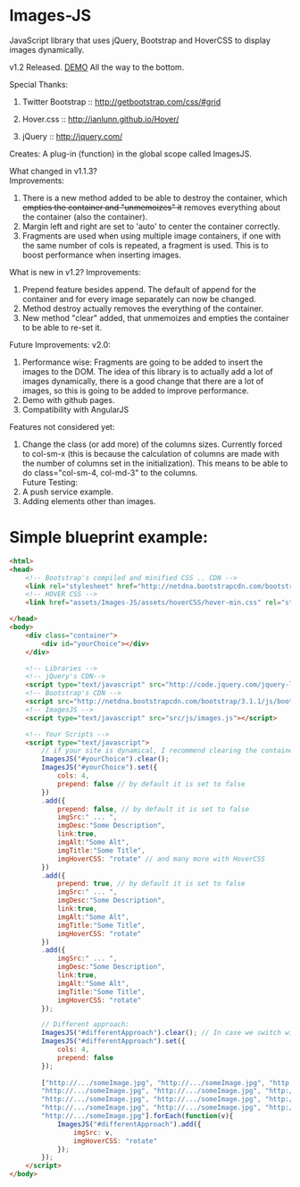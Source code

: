 Images-JS
=========

JavaScript library that uses jQuery, Bootstrap and HoverCSS to display images dynamically.

v1.2 Released. [DEMO](http://garciamarin.github.io/wedding/#/about_us) All the way to the bottom.

Special Thanks: 

1. Twitter Bootstrap :: http://getbootstrap.com/css/#grid

2. Hover.css :: http://ianlunn.github.io/Hover/

3. jQuery :: http://jquery.com/

Creates:
A plug-in (function) in the global scope called ImagesJS.

What changed in v1.1.3?  
Improvements:  
1. There is a new method added to be able to destroy the container, which ~~empties the container and "unmemoizes" it~~ removes everything about the container (also the container).
2. Margin left and right are set to 'auto' to center the container correctly.  
3. Fragments are used when using multiple image containers, if one with the same number of cols is repeated, a fragment is used. This is to boost performance when inserting images.  

What is new in v1.2?
Improvements:
1. Prepend feature besides append. The default of append for the container and for every image separately can now be changed.  
2. Method destroy actually removes the everything of the container.
3. New method "clear" added, that unmemoizes and empties the container to be able to re-set it.

Future Improvements:
v2.0:  
1. Performance wise: Fragments are going to be added to insert the images to the DOM. The idea of this library is to actually add a lot of images dynamically, there is a good change that there are a lot of images, so this is going to be added to improve performance.  
2. Demo with github pages.  
3. Compatibility with AngularJS

Features not considered yet:  
1. Change the class (or add more) of the columns sizes. Currently forced to col-sm-x (this is because the calculation of columns are made with the number of columns set in the initialization). This means to be able to do class="col-sm-4, col-md-3" to the columns.  
Future Testing:  
2. A push service example.  
3. Adding elements other than images.  

Simple blueprint example:
========================

``` HTML
<html>
<head> 
	<!-- Bootstrap's compiled and minified CSS .. CDN -->
	<link rel="stylesheet" href="http://netdna.bootstrapcdn.com/bootstrap/3.1.1/css/bootstrap.min.css">
	<!-- HOVER CSS -->
	<link href="assets/Images-JS/assets/hoverCSS/hover-min.css" rel="stylesheet" />

</head>
<body>
	<div class="container">
		<div id="yourChoice"></div>
	</div>

	<!-- Libraries -->
	<!-- jQuery's CDN--> 
	<script type="text/javascript" src="http://code.jquery.com/jquery-latest.min.js"></script>
	<!-- Bootstrap's CDN --> 
	<script src="http://netdna.bootstrapcdn.com/bootstrap/3.1.1/js/bootstrap.min.js"></script>
	<!-- ImagesJS --> 
	<script type="text/javascript" src="src/js/images.js"></script>

	<!-- Your Scripts -->
	<script type="text/javascript">
		// if your site is dynamical, I recommend clearing the container before setting it.
		ImagesJS("#yourChoice").clear(); 
		ImagesJS("#yourChoice").set({
			cols: 4,
			prepend: false // by default it is set to false
		})
		.add({
			prepend: false, // by default it is set to false
			imgSrc:" ... ",
			imgDesc:"Some Description",
			link:true,
			imgAlt:"Some Alt",
			imgTitle:"Some Title",
			imgHoverCSS: "rotate" // and many more with HoverCSS
		})
		.add({
			prepend: true, // by default it is set to false
			imgSrc:" ... ",
			imgDesc:"Some Description",
			link:true,
			imgAlt:"Some Alt",
			imgTitle:"Some Title",
			imgHoverCSS: "rotate"
		})
		.add({
			imgSrc:" ... ",
			imgDesc:"Some Description",
			link:true,
			imgAlt:"Some Alt",
			imgTitle:"Some Title",
			imgHoverCSS: "rotate"
		});

		// Different approach:
		ImagesJS("#differentApproach").clear(); // In case we switch windows.
		ImagesJS("#differentApproach").set({
			cols: 4,
			prepend: false
		});
		
		["http://.../someImage.jpg", "http://.../someImage.jpg", "http://.../someImage.jpg", 
		"http://.../someImage.jpg", "http://.../someImage.jpg", "http://.../someImage.jpg", 
		"http://.../someImage.jpg", "http://.../someImage.jpg", "http://.../someImage.jpg", 
		"http://.../someImage.jpg", "http://.../someImage.jpg", "http://.../someImage.jpg", 
		"http://.../someImage.jpg"].forEach(function(v){
			ImagesJS("#differentApproach").add({
				imgSrc: v,
				imgHoverCSS: "rotate"
			});
		});
	</script>
</body>
```